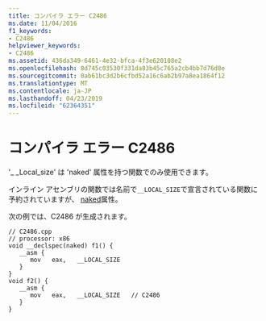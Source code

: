 ```yaml
---
title: コンパイラ エラー C2486
ms.date: 11/04/2016
f1_keywords:
- C2486
helpviewer_keywords:
- C2486
ms.assetid: 436da349-6461-4e32-bfca-4f3e620108e2
ms.openlocfilehash: 8d745c03530f331da83b45c765a2cb4bb7d76d8e
ms.sourcegitcommit: 0ab61bc3d2b6cfbd52a16c6ab2b97a8ea1864f12
ms.translationtype: MT
ms.contentlocale: ja-JP
ms.lasthandoff: 04/23/2019
ms.locfileid: "62364351"
---
```

# <a name="compiler-error-c2486"></a>コンパイラ エラー C2486

'_ _Local_size' は 'naked' 属性を持つ関数でのみ使用できます。

インライン アセンブリの関数では名前で`__LOCAL_SIZE`で宣言されている関数に予約されていますが、 [naked](../../cpp/naked-cpp.md)属性。

次の例では、C2486 が生成されます。

```
// C2486.cpp
// processor: x86
void __declspec(naked) f1() {
   __asm {
      mov   eax,   __LOCAL_SIZE
   }
}
void f2() {
   __asm {
      mov   eax,   __LOCAL_SIZE   // C2486
   }
}
```
